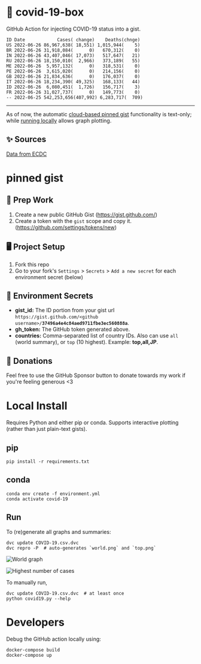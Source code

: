 # 🏥 covid-19-box

GitHub Action for injecting COVID-19 status into a gist.

```
ID Date            Cases( change)    Deaths(chnge)
US 2022-06-26 86,967,638( 18,551) 1,015,944(    5)
BR 2022-06-26 31,918,084(      0)   670,312(    0)
IN 2022-06-26 43,407,046( 17,073)   517,647(   21)
RU 2022-06-26 18,150,010(  2,966)   373,189(   55)
ME 2022-06-26  5,957,132(      0)   318,531(    0)
PE 2022-06-26  3,615,020(      0)   214,156(    0)
GB 2022-06-26 21,834,636(      0)   176,037(    0)
IT 2022-06-26 18,234,390( 49,325)   168,133(   44)
ID 2022-06-26  6,080,451(  1,726)   156,717(    3)
FR 2022-06-26 31,027,737(      0)   149,773(    0)
-- 2022-06-25 542,253,656(407,992) 6,283,717(  709)
```

---

As of now, the automatic [cloud-based pinned gist](#pinned-gist) functionality is text-only;
while [running locally](#local-install) allows graph plotting.

## ✨ Sources

[Data from ECDC](https://www.ecdc.europa.eu/en/publications-data/download-todays-data-geographic-distribution-covid-19-cases-worldwide)

# pinned gist

## 🎒 Prep Work
1. Create a new public GitHub Gist (https://gist.github.com/)
1. Create a token with the `gist` scope and copy it. (https://github.com/settings/tokens/new)

## 🖥 Project Setup
1. Fork this repo
1. Go to your fork's `Settings` > `Secrets` > `Add a new secret` for each environment secret (below)

## 🤫 Environment Secrets
- **gist_id:** The ID portion from your gist url `https://gist.github.com/<github username>/`**`37496a4e4c84aed9711fbe3ec560888a`**.
- **gh_token:** The GitHub token generated above.
- **countries:** Comma-separated list of country IDs. Also can use `all` (world summary), or `top` (10 highest). Example: **top,all,JP**.

## 💸 Donations

Feel free to use the GitHub Sponsor button to donate towards my work if you're feeling generous <3

# Local Install

Requires Python and either pip or conda. Supports interactive plotting (rather than just plain-text gists).

## pip

```
pip install -r requirements.txt
```

## conda

```
conda env create -f environment.yml
conda activate covid-19
```

## Run

To (re)generate all graphs and summaries:

```
dvc update COVID-19.csv.dvc
dvc repro -P  # auto-generates `world.png` and `top.png`
```

![World graph](world.png)

![Highest number of cases](top.png)

To manually run,

```
dvc update COVID-19.csv.dvc  # at least once
python covid19.py --help
```

# Developers

Debug the GitHub action locally using:

```
docker-compose build
docker-compose up
```
